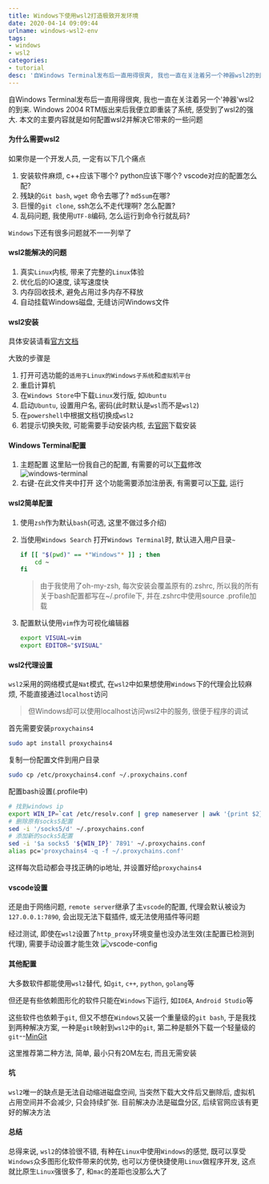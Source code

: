 ```yaml
---
title: Windows下使用wsl2打造极致开发环境
date: 2020-04-14 09:09:44
urlname: windows-wsl2-env
tags: 
- windows
- wsl2
categories:
- tutorial
desc: '自Windows Terminal发布后一直用得很爽, 我也一直在关注着另一个神器wsl2的到来. Windows 2004 RTM版出来后我便立即重装了系统, 感受到了wsl2的强大. 本文的主要内容就是如何配置wsl2并解决它带来的一些问题'
---
```


自Windows Terminal发布后一直用得很爽, 我也一直在关注着另一个'神器'wsl2的到来. Windows 2004 RTM版出来后我便立即重装了系统, 感受到了wsl2的强大. 本文的主要内容就是如何配置wsl2并解决它带来的一些问题

<!--more-->

#### 为什么需要wsl2

如果你是一个开发人员, 一定有以下几个痛点

1. 安装软件麻烦, c++应该下哪个? python应该下哪个? vscode对应的配置怎么配?
2. 残缺的`Git bash`,  `wget` 命令去哪了?  `md5sum`在哪?
3. 巨慢的`git clone`, ssh怎么不走代理啊? 怎么配置?
4. 乱码问题, 我使用`UTF-8`编码, 怎么运行到命令行就乱码?

`Windows`下还有很多问题就不一一列举了

#### wsl2能解决的问题

1. 真实`Linux`内核, 带来了完整的`Linux`体验
2. 优化后的IO速度, 读写速度快
3. 内存回收技术, 避免占用过多内存不释放
4. 自动挂载Windows磁盘, 无缝访问Windows文件

#### wsl2安装

具体安装请看[官方文档](https://docs.microsoft.com/en-us/windows/wsl/wsl2-install)

大致的步骤是

1. 打开可选功能的`适用于Linux的Windows子系统`和`虚拟机平台`
2. 重启计算机
3. 在`Windows Store`中下载`Linux`发行版, 如`Ubuntu`
4. 启动`Ubuntu`, 设置用户名, 密码(此时默认是`wsl`而不是`wsl2`)
5. 在`powershell`中根据文档切换成`wsl2`
6. 若提示切换失败, 可能需要手动安装内核, 去[官网](https://docs.microsoft.com/en-us/windows/wsl/wsl2-kernel)下载安装

#### Windows Terminal配置

1. 主题配置 这里贴一份我自己的配置, 有需要的可以[下载](
https://objectstorage.ap-tokyo-1.oraclecloud.com/n/nrnfoiwu5i48/b/anan/o/profiles.json)修改
    ![windows-terminal](https://pic.rmb.bdstatic.com/3a62a32f090a8aed6fb9caa0af0019eb.png)
2. 右键-在此文件夹中打开 这个功能需要添加注册表, 有需要可以[下载](
https://objectstorage.ap-tokyo-1.oraclecloud.com/n/nrnfoiwu5i48/b/anan/o/right.reg), 运行

#### wsl2简单配置

1. 使用`zsh`作为默认`bash`(可选, 这里不做过多介绍)
2. 当使用`Windows Search` 打开`Windows Terminal`时, 默认进入用户目录`~`

    ``` bash
    if [[ "$(pwd)" == *"Windows"* ]] ; then
        cd ~
    fi
    ```

    > 由于我使用了oh-my-zsh, 每次安装会覆盖原有的.zshrc, 所以我的所有关于bash配置都写在~/.profile下, 并在.zshrc中使用source .profile加载
3. 配置默认使用`vim`作为可视化编辑器

    ```bash
    export VISUAL=vim
    export EDITOR="$VISUAL"
    ```

#### wsl2代理设置

`wsl2`采用的网络模式是`Nat`模式, 在`wsl2`中如果想使用`Windows`下的代理会比较麻烦, 不能直接通过`localhost`访问

> 但Windows却可以使用localhost访问wsl2中的服务, 很便于程序的调试

首先需要安装`proxychains4`

``` bash
sudo apt install proxychains4
```

复制一份配置文件到用户目录

``` bash
sudo cp /etc/proxychains4.conf ~/.proxychains.conf
```

配置bash设置(.profile中)

``` bash
# 找到windows ip
export WIN_IP=`cat /etc/resolv.conf | grep nameserver | awk '{print $2}'`
# 删除原有socks5配置
sed -i '/socks5/d' ~/.proxychains.conf
# 添加新的socks5配置
sed -i '$a socks5 '${WIN_IP}' 7891' ~/.proxychains.conf
alias pc='proxychains4 -q -f ~/.proxychains.conf'
```

这样每次启动都会寻找正确的ip地址, 并设置好给`proxychains4`

#### vscode设置

还是由于网络问题, `remote server`继承了主`vscode`的配置, 代理会默认被设为`127.0.0.1:7890`, 会出现无法下载插件, 或无法使用插件等问题

经过测试, 即使在`wsl2`设置了`http_proxy`环境变量也没办法生效(主配置已检测到代理), 需要手动设置才能生效
![vscode-config](https://pic.rmb.bdstatic.com/ff4e30a30dd6be1ee200ef58054b83e9.png)


#### 其他配置

大多数软件都能使用`wsl2`替代, 如`git`, `c++`, `python`, `golang`等

但还是有些依赖图形化的软件只能在`Windows`下运行, 如`IDEA`, `Android Studio`等

这些软件也依赖于`git`, 但又不想在`Windows`又装一个重量级的`git bash`, 于是我找到两种解决方案, 一种是`git`映射到`wsl2`中的`git`, 第二种是额外下载一个轻量级的`git`--[MinGit](https://github.com/git-for-windows/git/releases)

这里推荐第二种方法, 简单, 最小只有20M左右, 而且无需安装

#### 坑

`wsl2`唯一的缺点是无法自动缩进磁盘空间, 当突然下载大文件后又删除后, 虚拟机占用空间并不会减少, 只会持续扩张. 目前解决办法是磁盘分区, 后续官网应该有更好的解决方法 

#### 总结

总得来说, `wsl2`的体验很不错, 有种在`Linux`中使用`Windows`的感觉, 既可以享受`Windows`众多图形化软件带来的优势, 也可以方便快捷使用`Linux`做程序开发, 这点就比原生`Linux`强很多了, 和`mac`的差距也没那么大了
